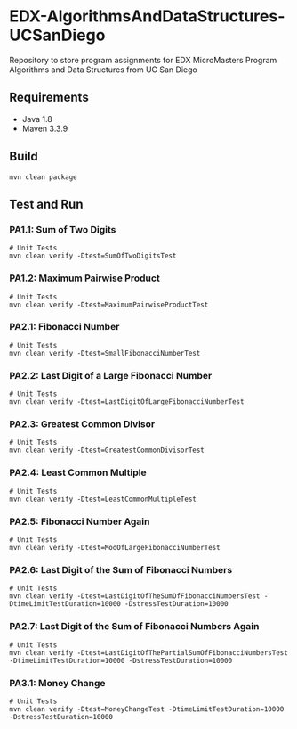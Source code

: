 # EDX-AlgorithmsAndDataStructures-UCSanDiego
Repository to store program assignments for EDX MicroMasters Program Algorithms and Data Structures from UC San Diego

## Requirements
* Java 1.8
* Maven 3.3.9

## Build
```shell script
mvn clean package
```

## Test and Run

### PA1.1: Sum of Two Digits
```shell script
# Unit Tests
mvn clean verify -Dtest=SumOfTwoDigitsTest
```

### PA1.2: Maximum Pairwise Product
```shell script
# Unit Tests
mvn clean verify -Dtest=MaximumPairwiseProductTest
```

### PA2.1: Fibonacci Number
```shell script
# Unit Tests
mvn clean verify -Dtest=SmallFibonacciNumberTest
```

### PA2.2: Last Digit of a Large Fibonacci Number
```shell script
# Unit Tests
mvn clean verify -Dtest=LastDigitOfLargeFibonacciNumberTest
```

### PA2.3: Greatest Common Divisor
```shell script
# Unit Tests
mvn clean verify -Dtest=GreatestCommonDivisorTest
```

### PA2.4: Least Common Multiple
```shell script
# Unit Tests
mvn clean verify -Dtest=LeastCommonMultipleTest
```

### PA2.5: Fibonacci Number Again
```shell script
# Unit Tests
mvn clean verify -Dtest=ModOfLargeFibonacciNumberTest
```

### PA2.6: Last Digit of the Sum of Fibonacci Numbers
```shell script
# Unit Tests
mvn clean verify -Dtest=LastDigitOfTheSumOfFibonacciNumbersTest -DtimeLimitTestDuration=10000 -DstressTestDuration=10000
```

### PA2.7: Last Digit of the Sum of Fibonacci Numbers Again
```shell script
# Unit Tests
mvn clean verify -Dtest=LastDigitOfThePartialSumOfFibonacciNumbersTest -DtimeLimitTestDuration=10000 -DstressTestDuration=10000
```

### PA3.1: Money Change
```shell script
# Unit Tests
mvn clean verify -Dtest=MoneyChangeTest -DtimeLimitTestDuration=10000 -DstressTestDuration=10000
```
